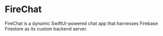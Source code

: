 # FireChat
FireChat is a dynamic SwiftUI-powered chat app that harnesses Firebase Firestore as its custom backend server.
